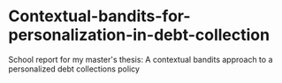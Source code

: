 # Contextual-bandits-for-personalization-in-debt-collection
School report for my master's thesis: A contextual bandits approach to a personalized debt collections policy

